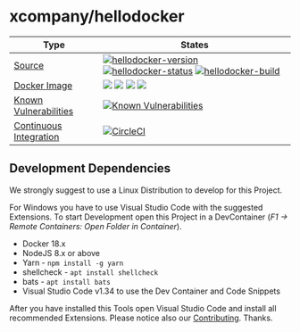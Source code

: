 # xcompany/hellodocker

| Type | States |
|---|---|
| [Source](https://github.com/xcompany/hellodocker "View Source") | [![hellodocker-version](https://img.shields.io/badge/Version-0.1.4-brightgreen.svg?style=flat)](https://github.com/xcompany/hellodocker) [![hellodocker-status](https://img.shields.io/badge/Status-development%201-brightgreen.svg?style=flat)](https://github.com/xcompany/hellodocker/releases) [![hellodocker-build](https://img.shields.io/badge/Builds-25-brightgreen.svg?style=flat)](https://github.com/xcompany/hellodocker) |
| [Docker Image](https://cloud.docker.com/u/xcompany/repository/docker/xcompany "Show Image on Docker Hub") | [![](https://images.microbadger.com/badges/image/xcompany/hellodocker.svg)](https://microbadger.com/images/xcompany/hellodocker "Get your own image badge on microbadger.com") [![](https://images.microbadger.com/badges/version/xcompany/xbuild.svg)](https://microbadger.com/images/xcompany/hellodocker "Get your own version badge on microbadger.com") [![](https://images.microbadger.com/badges/commit/xcompany/xbuild.svg)](https://microbadger.com/images/xcompany/hellodocker "Get your own commit badge on microbadger.com") [![](https://images.microbadger.com/badges/license/xcompany/hellodocker.svg)](https://microbadger.com/images/xcompany/hellodocker "Get your own license badge on microbadger.com") |
| [Known Vulnerabilities](https://snyk.io//test/github/xcompany/hellodocker "View Security Status") |[![Known Vulnerabilities](https://snyk.io//test/github/xcompany/hellodocker/badge.svg?targetFile=package.json)](https://snyk.io//test/github/xcompany/hellodocker?targetFile=package.json) |
| [Continuous Integration](https://circleci.com/gh/xcompany/hellodocker/tree/master "View Build Status") | [![CircleCI](https://circleci.com/gh/xcompany/hellodocker/tree/master.svg?style=svg)](https://circleci.com/gh/xcompany/hellodocker/tree/master) |


## Development Dependencies

We strongly suggest to use a Linux Distribution to develop for this Project.

For Windows you have to use Visual Studio Code with the suggested Extensions. To start Development open this Project in a DevContainer (*F1 -> Remote Containers: Open Folder in Container*).

- Docker 18.x
- NodeJS 8.x or above
- Yarn - `npm install -g yarn`
- shellcheck - `apt install shellcheck`
- bats - `apt install bats`
- Visual Studio Code v1.34 to use the Dev Container and Code Snippets

After you have installed this Tools open Visual Studio Code and install all recommended Extensions. Please notice also our [Contributing](CONTRIBUTING.md). Thanks.

